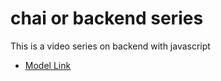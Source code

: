 # chai or backend series 

This is a video series on backend with javascript

- [Model Link](https://app.eraser.io/workspace/2clJM9H63hkuGcUvcz0M?origin=share)